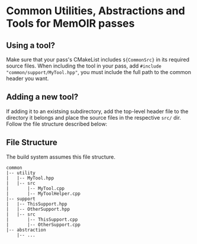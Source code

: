 # Common Utilities, Abstractions and Tools for MemOIR passes
## Using a tool?
Make sure that your pass's CMakeList includes `${CommonSrc}` in its required source files.
When including the tool in your pass, add `#include "common/support/MyTool.hpp"`, you must include the full path to the common header you want.

## Adding a new tool?
If adding it to an existsing subdirectory, add the top-level header file to the directory it belongs and place the source files in the respective `src/` dir.
Follow the file structure described below:

## File Structure
The build system assumes this file structure.
```
common
|-- utility
|   |-- MyTool.hpp
|   |-- src
|       |-- MyTool.cpp
|       |-- MyToolHelper.cpp
|-- support
|   |-- ThisSupport.hpp
|   |-- OtherSupport.hpp
|   |-- src
|       |-- ThisSupport.cpp
|       |-- OtherSupport.cpp
|-- abstraction
    |-- ...
```

